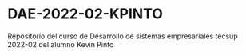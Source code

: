 # DAE-2022-02-KPINTO
Repositorio del curso de Desarrollo de sistemas empresariales tecsup 2022-02 del alumno Kevin Pinto
